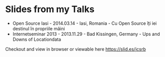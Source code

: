 Slides from my Talks
==================================

* Open Source Iasi - 2014.03.14 - Iasi, Romania - Cu Open Source îți iei destinul în propriile mâini
* Internetseminar 2013 - 2013.11.29 - Bad Kissingen, Germany - Ups and Downs of Locationdata


Checkout and view in browser or viewable here https://slid.es/jcsrb

